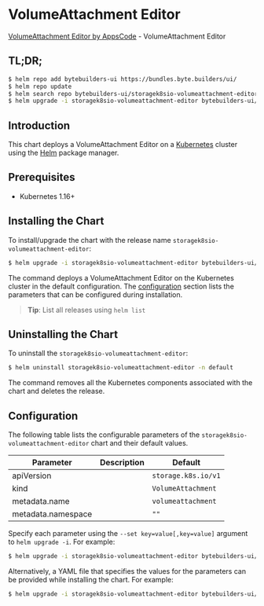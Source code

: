 # VolumeAttachment Editor

[VolumeAttachment Editor by AppsCode](https://byte.builders) - VolumeAttachment Editor

## TL;DR;

```bash
$ helm repo add bytebuilders-ui https://bundles.byte.builders/ui/
$ helm repo update
$ helm search repo bytebuilders-ui/storagek8sio-volumeattachment-editor --version=v0.4.11
$ helm upgrade -i storagek8sio-volumeattachment-editor bytebuilders-ui/storagek8sio-volumeattachment-editor -n default --create-namespace --version=v0.4.11
```

## Introduction

This chart deploys a VolumeAttachment Editor on a [Kubernetes](http://kubernetes.io) cluster using the [Helm](https://helm.sh) package manager.

## Prerequisites

- Kubernetes 1.16+

## Installing the Chart

To install/upgrade the chart with the release name `storagek8sio-volumeattachment-editor`:

```bash
$ helm upgrade -i storagek8sio-volumeattachment-editor bytebuilders-ui/storagek8sio-volumeattachment-editor -n default --create-namespace --version=v0.4.11
```

The command deploys a VolumeAttachment Editor on the Kubernetes cluster in the default configuration. The [configuration](#configuration) section lists the parameters that can be configured during installation.

> **Tip**: List all releases using `helm list`

## Uninstalling the Chart

To uninstall the `storagek8sio-volumeattachment-editor`:

```bash
$ helm uninstall storagek8sio-volumeattachment-editor -n default
```

The command removes all the Kubernetes components associated with the chart and deletes the release.

## Configuration

The following table lists the configurable parameters of the `storagek8sio-volumeattachment-editor` chart and their default values.

|     Parameter      | Description |            Default             |
|--------------------|-------------|--------------------------------|
| apiVersion         |             | <code>storage.k8s.io/v1</code> |
| kind               |             | <code>VolumeAttachment</code>  |
| metadata.name      |             | <code>volumeattachment</code>  |
| metadata.namespace |             | <code>""</code>                |


Specify each parameter using the `--set key=value[,key=value]` argument to `helm upgrade -i`. For example:

```bash
$ helm upgrade -i storagek8sio-volumeattachment-editor bytebuilders-ui/storagek8sio-volumeattachment-editor -n default --create-namespace --version=v0.4.11 --set apiVersion=storage.k8s.io/v1
```

Alternatively, a YAML file that specifies the values for the parameters can be provided while
installing the chart. For example:

```bash
$ helm upgrade -i storagek8sio-volumeattachment-editor bytebuilders-ui/storagek8sio-volumeattachment-editor -n default --create-namespace --version=v0.4.11 --values values.yaml
```
